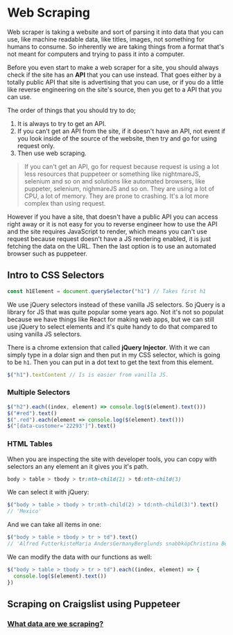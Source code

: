 # Web Scraping

Web scraper is taking a website and sort of parsing it into data that you can use, like machine readable data, like titles, images, not something for humans to consume. So inherently we are taking things from a format that's not meant for computers and trying to pass it into a computer. 

Before you even start to make a web scraper for a site, you should always check if the site has an **API** that you can use instead. That goes either by a totally public API that site is advertising that you can use, or if you do a little like reverse engineering on the site's source, then you get to a API that you can use.  

The order of things that you should try to do;
1. It is always to try to get an API.
2. If you can't get an API from the site, if it doesn't have an API, not event if you look inside of the source of the website, then try and go for using request only. 
3. Then use web scraping.

> If you can't get an API, go for request because request is using a lot less resources that puppeteer or something like nightmareJS, selenium and so on and solutions like automated browsers, like puppeter, selenium, nighmareJS and so on. They are using a lot of CPU, a lot of memory. They are prone to crashing. It's a lot more complex than using request.

However if you have a site, that doesn't have a public API you can access right away or it is not easy for you to reverse engineer how to use the API and the site requires JavaScript to render, which means you can't use request because request doesn't have a JS rendering enabled, it is just fetching the data on the URL. Then the last option is to use an automated browser such as puppeteer.

## Intro to CSS Selectors

```js
const h1Element = document.querySelector("h1") // Takes first h1
```

We use jQuery selectors instead of these vanilla JS selectors. So jQuery is a library for JS that was quite popular some years ago. Not it's not so populat because we have things like React for making web apps, but we can still use jQuery to select elements and it's quite handy to do that compared to using vanilla JS selectors.

There is a chrome extension that called **jQuery Injector**. With it we can simply type in a dolar sign and then put in my CSS selector, which is going to be `h1`. Then you can put in a dot text to get the text from this element.

```js
$("h1").textContent // Is is easier from vanilla JS.
```

### Multiple Selectors

```js
$("h2").each((index, element) => console.log($(element).text()))
$("#red").text()
$(".red").each(element => console.log($(element).text()))
$("[data-customer='22293']").text()
```

### HTML Tables

When you are inspecting the site with developer tools, you can copy with selectors an any element an it gives you it's path.

```css
body > table > tbody > tr:nth-child(2) > td:nth-child(3)
```

We can select it with jQuery:

```js
$("body > table > tbody > tr:nth-child(2) > td:nth-child(3)").text()
// 'Mexico'
```

And we can take all items in one:

```js
$("body > table > tbody > tr > td").text()
// 'Alfred FutterkisteMaria AndersGermanyBerglunds snabbköpChristina BerglundSwedenCentro comercial MoctezumaFrancisco ChangMexicoErnst HandelRoland MendelAustriaIsland TradingHelen BennettUK'
```

We can modify the data with our functions as well:

```js
$("body > table > tbody > tr > td").each((index, element) => {
  console.log($(element).text())
})
```

## Scraping on Craigslist using Puppeteer

### <a href="https://sfbay.craigslist.org">What data are we scraping?</a>


